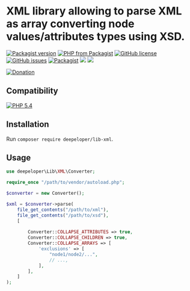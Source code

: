 # XML library allowing to parse XML as array converting node values/attributes types using XSD.
[![Packagist version](https://img.shields.io/packagist/v/deepeloper/lib-xml)](https://packagist.org/packages/deepeloper/lib-xml)
[![PHP from Packagist](https://img.shields.io/packagist/php-v/deepeloper/lib-xml.svg)](http://php.net/)
[![GitHub license](https://img.shields.io/github/license/deepeloper/lib-xml.svg)](https://github.com/deepeloper/lib-xml/blob/main/LICENSE)
[![GitHub issues](https://img.shields.io/github/issues-raw/deepeloper/lib-xml.svg)](https://github.com/deepeloper/lib-xml/issues)
[![Packagist](https://img.shields.io/packagist/dt/deepeloper/lib-xml.svg)](https://packagist.org/packages/deepeloper/lib-xml)
![](https://github.com/deepeloper/lib-xml/actions/workflows/ci-coverage.yml/badge.svg?event=push)
![](https://github.com/deepeloper/lib-xml/actions/workflows/ci.yml/badge.svg?event=push)

[![Donation](https://img.shields.io/badge/Donation-Visa,%20MasterCard,%20Maestro,%20UnionPay,%20YooMoney,%20МИР-red)](https://yoomoney.ru/to/41001351141494)

## Compatibility
[![PHP 5.4](https://img.shields.io/badge/PHP->=5.4-%237A86B8)]()

## Installation
Run `composer require deepeloper/lib-xml`.

## Usage

```php
use deepeloper\Lib\XML\Converter;

require_once "/path/to/vendor/autoload.php";

$converter = new Converter();

$xml = $converter->parse(
    file_get_contents("/path/to/xml"),
    file_get_contents("/path/to/xsd"),
    [
        
        Converter::COLLAPSE_ATTRIBUTES => true,
        Converter::COLLAPSE_CHILDREN => true,
        Converter::COLLAPSE_ARRAYS => [
            'exclusions' => [
                "node1/node2/...",
                // ...,
            ],
        ],
    ]
);
```
